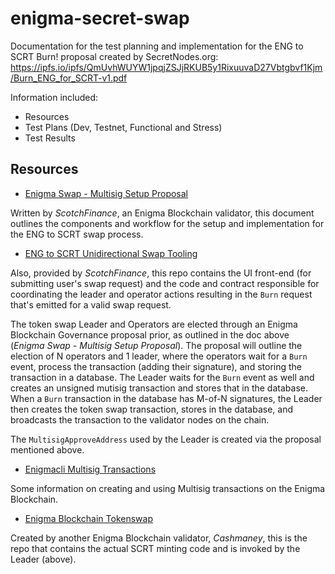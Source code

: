 # enigma-secret-swap

Documentation for the test planning and implementation for the ENG to SCRT Burn! proposal created by SecretNodes.org: https://ipfs.io/ipfs/QmUvhWUYW1jpqjZSJjRKUB5y1RixuuvaD27Vbtgbvf1Kjm/Burn_ENG_for_SCRT-v1.pdf

Information included:
- Resources
- Test Plans (Dev, Testnet, Functional and Stress)
- Test Results

## Resources

- [Enigma Swap - Multisig Setup Proposal](https://hackmd.io/AY1XxpRsQey1E-qB3iSyVg)

Written by _ScotchFinance_, an Enigma Blockchain validator, this document outlines the components and workflow for the setup and implementation for the ENG to SCRT swap process.


- [ENG to SCRT Unidirectional Swap Tooling](https://github.com/scotchfinance/scrt-swap)

Also, provided by _ScotchFinance_, this repo contains the UI front-end (for submitting user's swap request) and the code and contract responsible for coordinating the leader and operator actions resulting in the `Burn` request that's emitted for a valid swap request.

The token swap Leader and Operators are elected through an Enigma Blockchain Governance proposal prior, as outlined in the doc above (_Enigma Swap - Multisig Setup Proposal_). The proposal will outline the election of N operators and 1 leader, where the operators wait for a `Burn` event, process the transaction (adding their signature), and storing the transaction in a database. The Leader waits for the `Burn` event as well and creates an unsigned mutisig transaction and stores that in the database. When a `Burn` transaction in the database has M-of-N signatures, the Leader then creates the token swap transaction, stores in the database, and broadcasts the transaction to the validator nodes on the chain.

The `MultisigApproveAddress` used by the Leader is created via the proposal mentioned above.


- [Enigmacli Multisig Transactions](https://github.com/enigmampc/EnigmaBlockchain/blob/master/docs/enigmacli.md#multisig-transactions)

Some information on creating and using Multisig transactions on the Enigma Blockchain.


- [Enigma Blockchain Tokenswap](https://github.com/Cashmaney/enigmachain/tree/master/x/tokenswap)

Created by another Enigma Blockchain validator, _Cashmaney_, this is the repo that contains the actual SCRT minting code and is invoked by the Leader (above).
